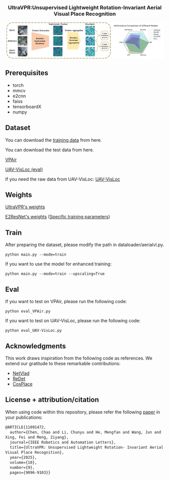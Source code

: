 <p align="center">

  <h3 align="center">UltraVPR:Unsupervised Lightweight Rotation-Invariant Aerial Visual Place Recognition </h3>
  
</p>


![image](https://github.com/cbbhuxx/UltraVPR/blob/main/img/example0.jpg)

## Prerequisites
- torch
- mmcv
- e2cnn
- faiss
- tensorboardX
- numpy



## Dataset
You can download the [training data](https://cloud.tsinghua.edu.cn/d/68c3a4ed24cc40f1a7da/?p=%2Ftraining_data&mode=list) from here.

You can download the test data from here.

[VPAir](https://github.com/AerVisLoc/vpair?tab=readme-ov-file)

[UAV-VisLoc (eval)](https://pan.baidu.com/s/1oF09pLUwQZB5lr1Rq6L0-g)

If you need the raw data from UAV-VisLoc:
[UAV-VisLoc](https://github.com/IntelliSensing/UAV-VisLoc)



## Weights

[UltraVPR's weights](https://drive.google.com/drive/folders/1Vfn6OznzuReX4fcygVY8ASLeTRAQ35b9?usp=drive_link)

[E2ResNet's weights](https://drive.google.com/drive/folders/1-Ft6N4hlR7CDTwNmY0HKYVQnQ54qNc75?usp=drive_link) ([Specific training parameters](https://github.com/cbbhuxx/UltraVPR/blob/main/models/backbones/README.md))


## Train

After preparing the dataset, please modify the path in dataloader/aerialvl.py.
```
python main.py --mode=train
```
If you want to use the model for enhanced training:
```
python main.py --mode=train --upscaling=True
```

## Eval
If you want to test on VPAir, please run the following code:
```
python eval_VPAir.py
```

If you want to test on UAV-VisLoc, please run the following code:
```
python eval_UAV-VisLoc.py
```

## Acknowledgments 
This work draws inspiration from the following code as references. We extend our gratitude to these remarkable contributions:

- [NetVlad](https://github.com/Nanne/pytorch-NetVlad)
- [ReDet](https://github.com/csuhan/ReDet)
- [CosPlace](https://github.com/gmberton/CosPlace.git)

## License + attribution/citation
When using code within this repository, please refer the following [paper](https://ieeexplore.ieee.org/document/11091472) in your publications:
```
@ARTICLE{11091472,
  author={Chen, Chao and Li, Chunyu and He, Mengfan and Wang, Jun and Xing, Fei and Meng, Ziyang},
  journal={IEEE Robotics and Automation Letters}, 
  title={UltraVPR: Unsupervised Lightweight Rotation- Invariant Aerial Visual Place Recognition}, 
  year={2025},
  volume={10},
  number={9},
  pages={9096-9103}}

```




